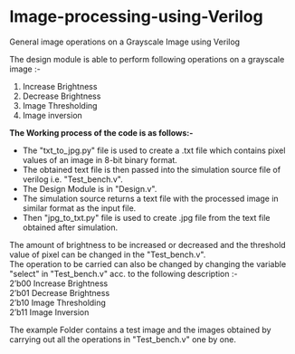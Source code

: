 # Image-processing-using-Verilog
General image operations on a Grayscale Image using Verilog

The design module is able to perform following operations on a grayscale image :- 
 1. Increase Brightness
 2. Decrease Brightness
 3. Image Thresholding
 4. Image inversion

**The Working process of the code is as follows:-**

- The "txt_to_jpg.py" file is used to create a .txt file which contains pixel values of an image in 8-bit binary format.<br />
- The obtained text file is then passed into the simulation source file of verilog i.e. "Test_bench.v".<br />
- The Design Module is in "Design.v".<br />
- The simulation source returns a text file with the processed image in similar format as the input file.<br />
- Then "jpg_to_txt.py" file is used to create .jpg file from the text file obtained after simulation.<br />


The amount of brightness to be increased or decreased and the threshold value of pixel can be changed in the "Test_bench.v".<br />
The operation to be carried can also be changed by changing the variable "select" in "Test_bench.v" acc. to the following description :- <br />
2’b00           Increase Brightness <br />
2’b01           Decrease Brightness <br />
2’b10           Image Thresholding <br />
2’b11           Image Inversion <br />


The example Folder contains a test image and the images obtained by carrying out all the operations in "Test_bench.v" one by one.
